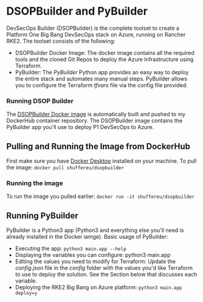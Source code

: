 # DSOPBuilder and PyBuilder #
DevSecOps Builder (DSOPBuilder) is the complete toolset to create a Platform One Big Bang DevSecOps stack on Azure, running on Rancher RKE2. The toolset consists of the following:
- DSOPBuilder Docker Image: The docker image contains all the required tools and the cloned Git Repos to deploy the Azure Infrastructure using Terraform.
- PyBuilder: The *PyBuilder* Python app provides an easy way to deploy the entire stack and automates many manual steps. PyBuilder allows you to configure the Terraform _tfvars_ file via the config file provided.

### Running DSOP Builder ###
The [DSOPBuilder Docker image](https://hub.docker.com/r/shuffereu/dsopbuilder) is automatically built and pushed to my DockerHub container repository. The DSOPBuilder image contains the PyBuilder app you'll use to deploy P1 DevSecOps to Azure.

## Pulling and Running the Image from DockerHub ##
First make sure you have [Docker Desktop](https://docs.docker.com/get-docker/) installed on your machine. To pull the image:
`docker pull shuffereu/dsopbuilder`

### Running the image ###
To run the image you pulled earlier:
`docker run -it shuffereu/dsopbuilder`

## Running PyBuilder ##
PyBuilder is a Python3 app (Python3 and everything else you'll need is already installed in the Docker iamge). Basic usage of PyBuilder:

- Executing the app: `python3 main.app --help`
- Displaying the variables you can configure: python3 main.app
- Editing the values you need to modify for Terraform: Update the _config.json_ file in the _config_ folder with the values you'd like Terraform to use to deploy the solution. See the Section below that discusses each variable.
- Deploying the RKE2 Big Bang on Azure platform: `python3 main.app deploy=y`
